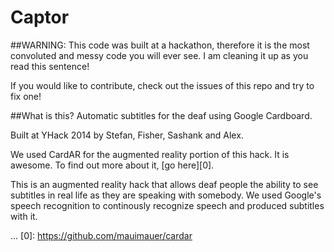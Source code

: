 # Captor

##WARNING: This code was built at a hackathon, therefore it is the most convoluted and messy code you will ever see. I am cleaning it up as you read this sentence! 

If you would like to contribute, check out the issues of this repo and try to fix one!

##What is this?
  Automatic subtitles for the deaf using Google Cardboard. 

Built at YHack 2014 by Stefan, Fisher, Sashank and Alex.

We used CardAR for the augmented reality portion of this hack. It is awesome. To find out more about it, [go here][0]. 

This is an augmented reality hack that allows deaf people the ability to see subtitles in real life as they are speaking with somebody. We used Google's speech recognition to continously recognize speech and produced subtitles with it.


...
[0]: https://github.com/mauimauer/cardar
